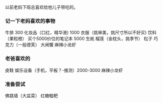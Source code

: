以前老妈下班总喜欢给他儿子带吃的。
### 记一下老妈喜欢的事物
牛排  300
化妆品（口红，精华液)  1000
衣服（挑审美，挑尺寸所以不好买)
饮料（果粒橙）
买个5000价位的笔记本   5000
生蚝
榴莲（金枕头，挑季节）
松子
巧克力（一般德芙）
大闸蟹
麻辣小龙虾


### 老爸喜欢的
皮鞋
娱乐设备（手机，平板？-推测）2000-3000
麻辣小龙虾

### 准备尝试
佛跳墙（大盆菜）
红糖糍粑
